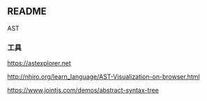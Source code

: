 ## README

AST

### 工具

https://astexplorer.net

http://nhiro.org/learn_language/AST-Visualization-on-browser.html

https://www.jointjs.com/demos/abstract-syntax-tree

